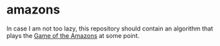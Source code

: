 # amazons

In case I am not too lazy, this repository should contain an algorithm that plays the [Game of the Amazons](https://en.wikipedia.org/wiki/Game_of_the_Amazons) at some point.
